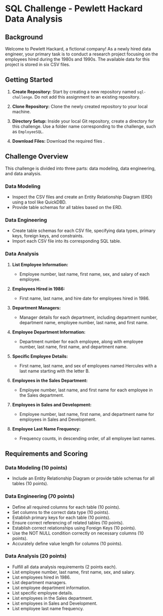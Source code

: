 # SQL Challenge - Pewlett Hackard Data Analysis

## Background
Welcome to Pewlett Hackard, a fictional company! As a newly hired data engineer, your primary task is to conduct a research project focusing on the employees hired during the 1980s and 1990s. The available data for this project is stored in six CSV files.

## Getting Started
1. **Create Repository:** Start by creating a new repository named `sql-challenge`. Do not add this assignment to an existing repository.

2. **Clone Repository:** Clone the newly created repository to your local machine.

3. **Directory Setup:** Inside your local Git repository, create a directory for this challenge. Use a folder name corresponding to the challenge, such as `EmployeeSQL`.

4. **Download Files:** Download the required files .

## Challenge Overview
This challenge is divided into three parts: data modeling, data engineering, and data analysis.

### Data Modeling
- Inspect the CSV files and create an Entity Relationship Diagram (ERD) using a tool like QuickDBD.
- Provide table schemas for all tables based on the ERD.

### Data Engineering
- Create table schemas for each CSV file, specifying data types, primary keys, foreign keys, and constraints.
- Import each CSV file into its corresponding SQL table.

### Data Analysis
1. **List Employee Information:**
   - Employee number, last name, first name, sex, and salary of each employee.

2. **Employees Hired in 1986:**
   - First name, last name, and hire date for employees hired in 1986.

3. **Department Managers:**
   - Manager details for each department, including department number, department name, employee number, last name, and first name.

4. **Employee Department Information:**
   - Department number for each employee, along with employee number, last name, first name, and department name.

5. **Specific Employee Details:**
   - First name, last name, and sex of employees named Hercules with a last name starting with the letter B.

6. **Employees in the Sales Department:**
   - Employee number, last name, and first name for each employee in the Sales department.

7. **Employees in Sales and Development:**
   - Employee number, last name, first name, and department name for employees in Sales and Development.

8. **Employee Last Name Frequency:**
   - Frequency counts, in descending order, of all employee last names.

## Requirements and Scoring

### Data Modeling (10 points)
- Include an Entity Relationship Diagram or provide table schemas for all tables (10 points).

### Data Engineering (70 points)
- Define all required columns for each table (10 points).
- Set columns to the correct data type (10 points).
- Establish primary keys for each table (10 points).
- Ensure correct referencing of related tables (10 points).
- Establish correct relationships using Foreign Keys (10 points).
- Use the NOT NULL condition correctly on necessary columns (10 points).
- Accurately define value length for columns (10 points).

### Data Analysis (20 points)
- Fulfill all data analysis requirements (2 points each).
- List employee number, last name, first name, sex, and salary.
- List employees hired in 1986.
- List department managers.
- List employee department information.
- List specific employee details.
- List employees in the Sales department.
- List employees in Sales and Development.
- List employee last name frequency.
